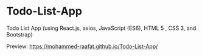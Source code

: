 # Todo-List-App

Todo List App (using React.js, axios, JavaScript (ES6), HTML 5 , CSS 3, and Bootstrap)

Preview: https://mohammed-raafat.github.io/Todo-List-App/
